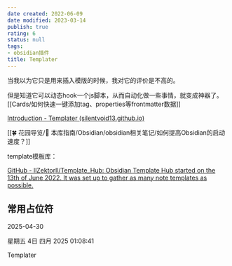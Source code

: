 ```yaml
---
date created: 2022-06-09
date modified: 2023-03-14
publish: true
rating: 6
status: null
tags:
- obsidian插件
title: Templater
---
```

当我以为它只是用来插入模版的时候，我对它的评价是不高的。

但是知道它可以动态hook一个js脚本，从而自动化做一些事情，就变成神器了。[[Cards/如何快速一键添加tag、properties等frontmatter数据]]


[Introduction - Templater (silentvoid13.github.io)](https://silentvoid13.github.io/Templater/)

[[🍀 花园导览/🧰 本库指南/Obsidian/obsidian相关笔记/如何提高Obsidian的启动速度？]]

template模板库：

[GitHub - llZektorll/Template_Hub: Obsidian Template Hub started on the 13th of June 2022. It was set up to gather as many note templates as possible.](https://github.com/llZektorll/Template_Hub)

## 常用占位符

2025-04-30

星期五 4日 四月 2025 01:08:41

Templater